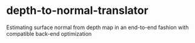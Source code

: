 # depth-to-normal-translator
Estimating surface normal from depth map in an end-to-end fashion with compatible back-end optimization
